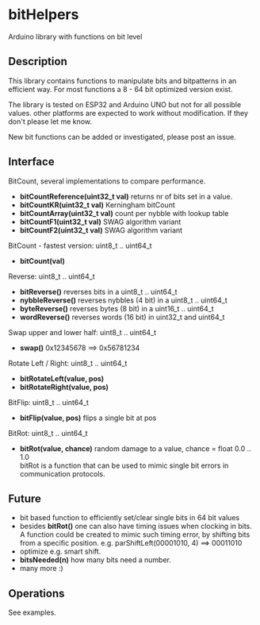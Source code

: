 # bitHelpers

Arduino library with functions on bit level

## Description

This library contains functions to manipulate bits and bitpatterns in an 
efficient way. 
For most functions a 8 - 64 bit optimized version exist. 

The library is tested on ESP32 and Arduino UNO but not for all possible values. 
other platforms are expected to work without modification. 
If they don't please let me know.

New bit functions can be added or investigated, please post an issue.


## Interface

BitCount, several implementations to compare performance.
- **bitCountReference(uint32_t val)** returns nr of bits set in a value.
- **bitCountKR(uint32_t val)** Kerningham bitCount
- **bitCountArray(uint32_t val)** count per nybble with lookup table
- **bitCountF1(uint32_t val)** SWAG algorithm variant
- **bitCountF2(uint32_t val)** SWAG algorithm variant

BitCount - fastest version: uint8_t .. uint64_t
- **bitCount(val)**  

Reverse: uint8_t .. uint64_t
- **bitReverse()**    reverses bits in a uint8_t .. uint64_t
- **nybbleReverse()** reverses nybbles (4 bit) in a uint8_t .. uint64_t
- **byteReverse()**   reverses bytes (8 bit) in a uint16_t .. uint64_t
- **wordReverse()**   reverses words (16 bit) in uint32_t and uint64_t

Swap upper and lower half: uint8_t .. uint64_t
- **swap()** 0x12345678 ==> 0x56781234

Rotate Left / Right: uint8_t .. uint64_t
- **bitRotateLeft(value, pos)**
- **bitRotateRight(value, pos)** 

BitFlip: uint8_t .. uint64_t
- **bitFlip(value, pos)** flips a single bit at pos

BitRot: uint8_t .. uint64_t
- **bitRot(value, chance)** random damage to a value, chance = float 0.0 .. 1.0  
bitRot is a function that can be used to mimic single bit errors in communication protocols.

## Future

- bit based function to efficiently set/clear single bits in 64 bit values
- besides **bitRot()** one can also have timing issues when clocking in bits. 
A function could be created to mimic such timing error, by shifting bits from a 
specific position. e.g. parShiftLeft(00001010, 4) ==> 00011010  
- optimize e.g. smart shift.
- **bitsNeeded(n)** how many bits need a number.
- many more :)

## Operations

See examples.
